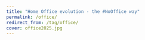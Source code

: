```yaml
---
title: "Home Office evolution - the #NoOffice way"
permalink: /office/
redirect_from: /tag/office/
cover: office2025.jpg
---
```

